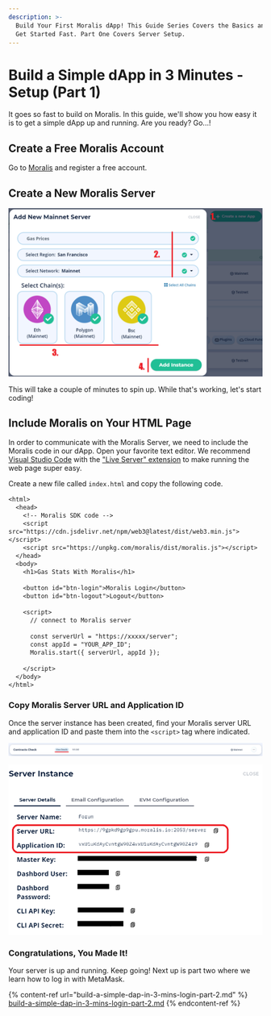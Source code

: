 ```yaml
---
description: >-
  Build Your First Moralis dApp! This Guide Series Covers the Basics and How to
  Get Started Fast. Part One Covers Server Setup.
---
```


# Build a Simple dApp in 3 Minutes - Setup (Part 1)

It goes so fast to build on Moralis. In this guide, we'll show you how easy it is to get a simple dApp up and running. Are you ready? Go...!

## Create a Free Moralis Account

Go to [Moralis](https://admin.moralis.io) and register a free account.

## Create a New Moralis Server

![Pick a cool name, select the region closest to you, then choose "Mainnet" for Network.](<../.gitbook/assets/image (92).png>)

This will take a couple of minutes to spin up. While that's working, let's start coding!

## Include Moralis on Your HTML Page

In order to communicate with the Moralis Server, we need to include the Moralis code in our dApp. Open your favorite text editor. We recommend [Visual Studio Code](https://code.visualstudio.com) with the ["Live Server" extension](https://marketplace.visualstudio.com/items?itemName=ritwickdey.LiveServer) to make running the web page super easy.

Create a new file called `index.html` and copy the following code.

```markup
<html>
  <head>
    <!-- Moralis SDK code -->
    <script src="https://cdn.jsdelivr.net/npm/web3@latest/dist/web3.min.js"></script>
    <script src="https://unpkg.com/moralis/dist/moralis.js"></script>
  </head>
  <body>
    <h1>Gas Stats With Moralis</h1>

    <button id="btn-login">Moralis Login</button>
    <button id="btn-logout">Logout</button>

    <script>
      // connect to Moralis server

      const serverUrl = "https://xxxxx/server";
      const appId = "YOUR_APP_ID";
      Moralis.start({ serverUrl, appId });

    </script>
  </body>
</html>
```

### Copy Moralis Server URL and Application ID

Once the server instance has been created, find your Moralis server URL and application ID and paste them into the `<script>` tag where indicated.

![Click the "View Details" button](<../.gitbook/assets/image (94).png>)

![Paste URL and ID into your HTML file where indicated.](<../.gitbook/assets/image (96).png>)

### Congratulations, You Made It!

Your server is up and running. Keep going! Next up is part two where we learn how to log in with MetaMask.

{% content-ref url="build-a-simple-dap-in-3-mins-login-part-2.md" %}
[build-a-simple-dap-in-3-mins-login-part-2.md](build-a-simple-dap-in-3-mins-login-part-2.md)
{% endcontent-ref %}
